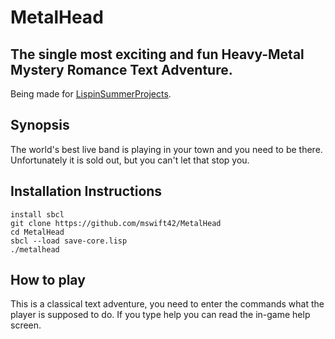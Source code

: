 **MetalHead**
=============

The single most exciting and fun Heavy-Metal Mystery Romance Text Adventure.
----------------------------------------------------------------------------


Being made for  [LispinSummerProjects](http://lispinsummerprojects.org/).


Synopsis
--------

The world's best live band is playing in your town and you need to be there. Unfortunately it is sold out, but you can't let that stop you.


Installation Instructions
-------------------------

    install sbcl
	git clone https://github.com/mswift42/MetalHead
	cd MetalHead
	sbcl --load save-core.lisp
	./metalhead

How to play
-----------

This is a classical text adventure, you need to enter the commands what the player is supposed to do. If you type help you can read the in-game help screen.








